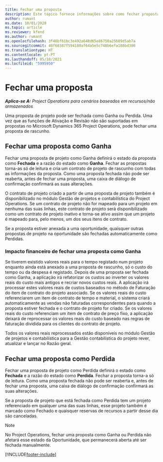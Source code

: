 ```yaml
---
title: Fechar uma proposta
description: Este tópico fornece informações sobre como fechar propostas no Project Operations.
author: rumant
ms.date: 10/01/2020
ms.topic: article
ms.reviewer: kfend
ms.author: rumant
ms.openlocfilehash: 3f46bf61bc3e492a648d65e86750a25609d5ab7a
ms.sourcegitcommit: 40f68387f594180af64a5e5c748b6efa188bd300
ms.translationtype: HT
ms.contentlocale: pt-PT
ms.lasthandoff: 05/10/2021
ms.locfileid: "5995950"
---
```

# <a name="close-a-quote"></a>Fechar uma proposta

_**Aplica-se A:** Project Operations para cenários baseados em recursos/não armazenados_

Uma proposta de projeto pode ser fechada como Ganha ou Perdida. Uma vez que as funções de Ativação e Revisão não são suportadas em propostas no Microsoft Dynamics 365 Project Operations, pode fechar uma proposta de rascunho.

## <a name="close-a-quote-as-won"></a>Fechar uma proposta como Ganha

Fechar uma proposta de projeto como Ganha definirá o estado da proposta como **Fechada** e a razão do estado como **Ganha**. Fechar as propostas torna-as só de leitura e cria um contrato de projeto de rascunho com todas as informações da proposta. Como uma proposta fechada não pode ser reaberta, antes de fechar uma proposta, uma caixa de diálogo de confirmação confirmará as suas alterações.

O contrato de projeto criado a partir de uma proposta de projeto também é disponibilizado no módulo Gestão de projetos e contabilística do Project Operations. Se um contrato de projeto não for mapeado para um projeto em nenhuma das suas linhas, este contrato de projeto será disponibilizado como um contrato de projeto inativo e torna-se ativo assim que um projeto é mapeado para, pelo menos, um dos seus itens de contrato.

Se a proposta estiver anexada a uma oportunidade, quaisquer outras propostas de projeto na oportunidade são fechadas automaticamente como Perdidas.

### <a name="financial-impact-of-closing-a-quote-as-won"></a>Impacto financeiro de fechar uma proposta como Ganha

Se tiverem existido valores reais para o tempo registado num projeto enquanto ainda está anexado a uma proposta de rascunho, só o custo do tempo ou da despesa é registado. Depois de uma proposta ser fechada como Ganha, a aplicação irá refatorizar os custos ao inverter os valores reais do custo mais antigos e recriar novos custos reais. A aplicação irá processar estes valores reais de custos baseados no método de Faturação do item de contrato do projeto associado. Se os valores reais do custo referenciarem um item de contrato de tempo e material, o sistema criará automaticamente as vendas não faturadas correspondentes para quando a proposta estiver fechada e o contrato de projeto for criado. Se os valores reais do custo referenciam um item de contrato de preço fixo, a aplicação deixará de reprocessar os valores reais do custo baseado nas regras de faturação dividida para os clientes do contrato de projeto.

Todos os valores reais reprocessados estão disponíveis no módulo Gestão de projetos e contabilística para a Gestão contabilística do projeto rever, atualizar e lançar no Razão geral. 

## <a name="close-a-quote-as-lost"></a>Fechar uma proposta como Perdida

Fechar uma proposta de projeto como Perdida definirá o estado como **Fechada** e a razão do estado como **Perdida**. Fechar a proposta torna-a só de leitura. Como uma proposta fechada não pode ser reaberta e, antes de fechar uma proposta, uma caixa de diálogo de confirmação confirmará as suas alterações.

Se a proposta de projeto que está fechada como Perdida tem um projeto referenciado em qualquer uma das suas linhas, esse projeto também é marcado como Fechado e quaisquer reservas de recursos a partir desse dia são canceladas.

> [!NOTE]
> No Project Operations, fechar uma proposta como Ganha ou Perdida não afetará esse estado da Oportunidade, que permanecerá aberta até ser fechada manualmente.


[!INCLUDE[footer-include](../includes/footer-banner.md)]